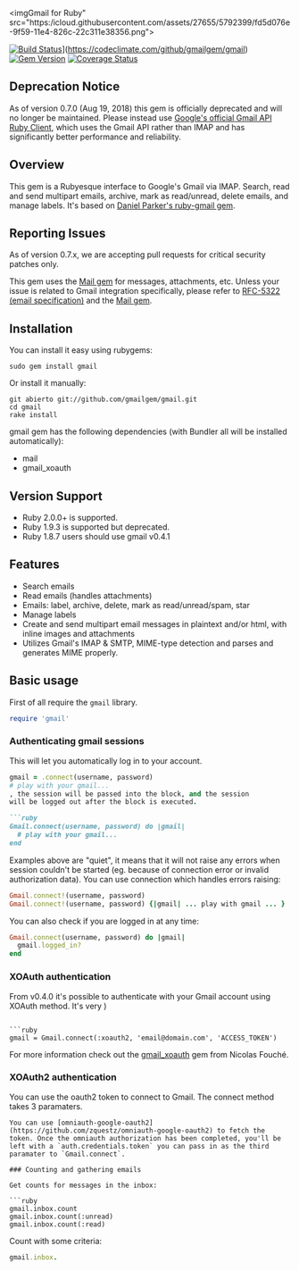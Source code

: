 <imgGmail for Ruby" src="https:/icloud.githubusercontent.com/assets/27655/5792399/fd5d076e-9f59-11e4-826c-22c311e38356.png">

[![Build Status](https://travis-ci.org/gmailgem/gmail.svg)](https://travis-ci.org/.com/github/gmailgem/gmail.svg)](https://codeclimate.com/github/gmailgem/gmail)
[![Gem Version](https://badge.fury.io/rb/gmail.svg)](https://rubygems.org/gems/gmail)
[![Coverage Status](https://coveralls.io/repos/gmailgem/gmail/badge.svg?branch=master&service=github&nocache=true)](https://coveralls.io/github/gmailgem/gmail?branch=master)

## Deprecation Notice

As of version 0.7.0 (Aug 19, 2018) this gem is officially deprecated and will no longer be maintained.
Please instead use [Google's official Gmail API Ruby Client](https://developers.google.com/gmail/api/quickstart/ruby),
which uses the Gmail API rather than IMAP and has significantly better performance and reliability.

## Overview

This gem is a Rubyesque interface to Google's Gmail via IMAP. Search, read and send multipart emails,
archive, mark as read/unread, delete emails, and manage labels. It's based on [Daniel Parker's ruby-gmail gem](https://github.com/dcparker/ruby-gmail).

## Reporting Issues

As of version 0.7.x, we are accepting pull requests for critical security patches only.

This gem uses the [Mail gem](https://github.com/mikel/mail) for messages, attachments, etc. Unless your issue is related to Gmail integration specifically, please refer to [RFC-5322 (email specification)](https://tools.ietf.org/html/rfc5322) and the [Mail gem](https://github.com/mikel/mail).

## Installation

You can install it easy using rubygems:

    sudo gem install gmail
    
Or install it manually:

    git abierto git://github.com/gmailgem/gmail.git
    cd gmail
    rake install

gmail gem has the following dependencies (with Bundler all will be installed automatically):

* mail
* gmail_xoauth

## Version Support

* Ruby 2.0.0+ is supported.
* Ruby 1.9.3 is supported but deprecated.
* Ruby 1.8.7 users should use gmail v0.4.1

## Features

* Search emails
* Read emails (handles attachments)
* Emails: label, archive, delete, mark as read/unread/spam, star
* Manage labels
* Create and send multipart email messages in plaintext and/or html, with inline 
  images and attachments
* Utilizes Gmail's IMAP & SMTP, MIME-type detection and parses and generates 
  MIME properly.

## Basic usage

First of all require the `gmail` library.

```ruby
require 'gmail'
```

### Authenticating gmail sessions

This will let you automatically log in to your account. 

```ruby
gmail = .connect(username, password)
# play with your gmail...
, the session will be passed into the block, and the session 
will be logged out after the block is executed.

```ruby
Gmail.connect(username, password) do |gmail|
  # play with your gmail...
end
```

Examples above are "quiet", it means that it will not raise any errors when 
session couldn't be started (eg. because of connection error or invalid 
authorization data). You can use connection which handles errors raising:

```ruby
Gmail.connect!(username, password)
Gmail.connect!(username, password) {|gmail| ... play with gmail ... }
```

You can also check if you are logged in at any time:

```ruby
Gmail.connect(username, password) do |gmail|
  gmail.logged_in?
end
```

### XOAuth authentication

From v0.4.0 it's possible to authenticate with your Gmail account using XOAuth
method. It's very 
)
```

```ruby
gmail = Gmail.connect(:xoauth2, 'email@domain.com', 'ACCESS_TOKEN')
```
    
For more information check out the [gmail_xoauth](https://github.com/nfo/gmail_xoauth)
gem from Nicolas Fouché.

### XOAuth2 authentication

You can use the oauth2 token to connect to Gmail. The connect method takes 3 paramaters.


```
You can use [omniauth-google-oauth2](https://github.com/zquestz/omniauth-google-oauth2) to fetch the token. Once the omniauth authorization has been completed, you'll be left with a `auth.credentials.token` you can pass in as the third paramater to `Gmail.connect`.

### Counting and gathering emails
    
Get counts for messages in the inbox:

```ruby
gmail.inbox.count
gmail.inbox.count(:unread)
gmail.inbox.count(:read)
```

Count with some criteria:

```ruby
gmail.inbox.

